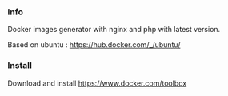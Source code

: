 ### Info
Docker images generator with nginx and php with latest version.

Based on ubuntu : https://hub.docker.com/_/ubuntu/

### Install

Download and install https://www.docker.com/toolbox
